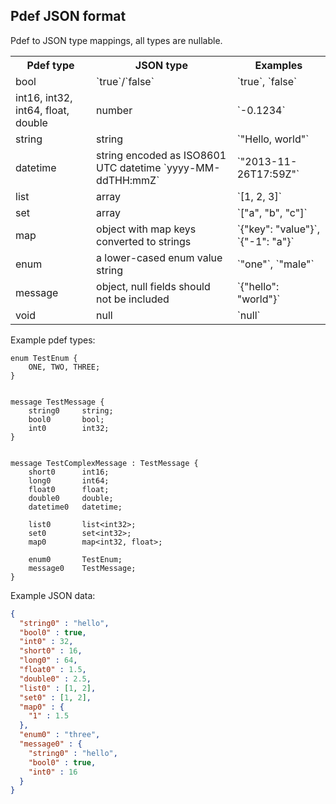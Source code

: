 Pdef JSON format
----------------

Pdef to JSON type mappings, all types are nullable.
<table>
    <tr>
        <th>Pdef type</th>
        <th>JSON type</th>
        <th>Examples</th>
    <tr>
    <tr>
        <td>bool</td>
        <td>`true`/`false`</td>
        <td>`true`, `false`</td>
    <tr>
    <tr>
        <td>int16, int32, int64, float, double</td>
        <td>number</td>
        <td>`-0.1234`</td>
    </tr>
    <tr>
        <td>string</td>
        <td>string</td>
        <td>`"Hello, world"`</td>
    </tr>
    <tr>
        <td>datetime</td>
        <td>string encoded as ISO8601 UTC datetime `yyyy-MM-ddTHH:mmZ`</td>
        <td>`"2013-11-26T17:59Z"`</td>
    </tr>
    <tr>
        <td>list</td>
        <td>array</td>
        <td>`[1, 2, 3]`</td>
    </tr>
    <tr>
        <td>set</td>
        <td>array</td>
        <td>`["a", "b", "c"]`</td>
    </tr>
    <tr>
        <td>map</td>
        <td>object with map keys converted to strings</td>
        <td>`{"key": "value"}`, `{"-1": "a"}`</td>
    </tr>
    <tr>
        <td>enum</td>
        <td>a lower-cased enum value string</td>
        <td>`"one"`, `"male"`</td>
    </tr>
    <tr>
        <td>message</td>
        <td>object, null fields should not be included</td>
        <td>`{"hello": "world"}`</td>
    </tr>
    <tr>
        <td>void</td>
        <td>null</td>
        <td>`null`</td>
    </tr>
</table>

Example pdef types:
```pdef
enum TestEnum {
    ONE, TWO, THREE;
}


message TestMessage {
    string0     string;
    bool0       bool;
    int0        int32;
}


message TestComplexMessage : TestMessage {
    short0      int16;
    long0       int64;
    float0      float;
    double0     double;
    datetime0   datetime;

    list0       list<int32>;
    set0        set<int32>;
    map0        map<int32, float>;

    enum0       TestEnum;
    message0    TestMessage;
}
```

Example JSON data:
```json
{
  "string0" : "hello",
  "bool0" : true,
  "int0" : 32,
  "short0" : 16,
  "long0" : 64,
  "float0" : 1.5,
  "double0" : 2.5,
  "list0" : [1, 2],
  "set0" : [1, 2],
  "map0" : {
    "1" : 1.5
  },
  "enum0" : "three",
  "message0" : {
    "string0" : "hello",
    "bool0" : true,
    "int0" : 16
  }
}
```

